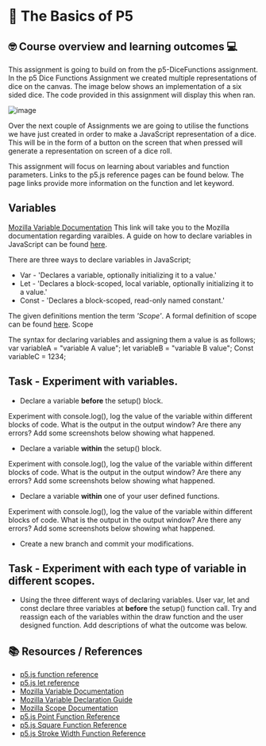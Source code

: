 # :wave: The Basics of P5 

## 🤓 Course overview and learning outcomes 💻

This assignment is going to build on from the p5-DiceFunctions assignment. In the p5 Dice Functions Assignment we created multiple representations of dice on the canvas. The image below shows an implementation of a six sided dice. The code provided in this assignment will display this when ran.

![image](https://user-images.githubusercontent.com/67816866/149947198-5007a33d-6497-413c-8a6f-8272f3261ac8.png)

Over the next couple of Assignments we are going to utilise the functions we have just created in order to make a JavaScript representation of a dice. This will be in the form of a button on the screen that when pressed will generate a representation on screen of a dice roll.

This assignment will focus on learning about variables and function parameters. Links to the p5.js reference pages can be found below. The page links provide more information on the function and let keyword.

## Variables
[Mozilla Variable Documentation](https://developer.mozilla.org/en-US/docs/Glossary/Variable) This link will take you to the Mozilla documentation regarding varaibles. A guide on how to declare variables in JavaScript can be found [here](https://developer.mozilla.org/en-US/docs/Web/JavaScript/Guide/Grammar_and_types#declarations).

There are three ways to declare variables in JavaScript;
* Var - 'Declares a variable, optionally initializing it to a value.'
* Let - 'Declares a block-scoped, local variable, optionally initializing it to a value.'
* Const - 'Declares a block-scoped, read-only named constant.'

The given definitions mention the term *'Scope'*. A formal definition of scope can be found [here](https://developer.mozilla.org/en-US/docs/Glossary/Scope). Scope

The syntax for declaring variables and assigning them a value is as follows;
  var variableA = "variable A value";
  let variableB = "variable B value";
  Const variableC = 1234;

## Task - Experiment with variables.
* Declare a variable **before** the setup() block.

Experiment with console.log(), log the value of the variable within different blocks of code. What is the output in the output window? Are there any errors? Add some screenshots below showing what happened.

* Declare a variable **within** the setup() block.

Experiment with console.log(), log the value of the variable within different blocks of code. What is the output in the output window? Are there any errors? Add some screenshots below showing what happened.

* Declare a variable **within** one of your user defined functions. 

Experiment with console.log(), log the value of the variable within different blocks of code. What is the output in the output window? Are there any errors? Add some screenshots below showing what happened.

* Create a new branch and commit your modifications.

## Task - Experiment with each type of variable in different scopes.
* Using the three different ways of declaring variables. User var, let and const declare three variables at **before** the setup() function call. Try and reassign each of the variables within the draw function and the user designed function. Add descriptions of what the outcome was below.



## 📚  Resources / References
* [p5.js function reference](https://p5js.org/reference/#/p5/function)
* [p5.js let reference](https://p5js.org/reference/#/p5/let)
* [Mozilla Variable Documentation](https://developer.mozilla.org/en-US/docs/Glossary/Variable)
* [Mozilla Variable Declaration Guide](https://developer.mozilla.org/en-US/docs/Web/JavaScript/Guide/Grammar_and_types#declarations)
* [Mozilla Scope Documentation](https://developer.mozilla.org/en-US/docs/Glossary/Scope)
* [p5.js Point Function Reference](https://p5js.org/reference/#/p5/point) 
* [p5.js Square Function Reference](https://p5js.org/reference/#/p5/square)
* [p5.js Stroke Width Function Reference](https://p5js.org/reference/#/p5/strokeWeight)
